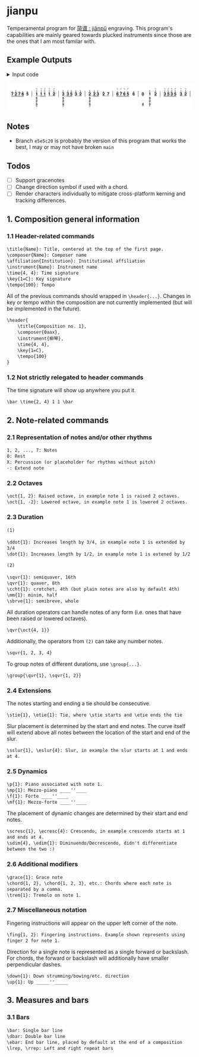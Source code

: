 # jianpu

Temperamental program for [简谱 : jiǎnpǔ](https://en.wikipedia.org/wiki/Numbered_musical_notation) engraving. This program's capabilities are mainly geared towards plucked instruments since those are the ones that I am most familar with.

## Example Outputs

<details>
  <summary>Input code</summary>
  
```
\sqvr{\oct{7, 1}, \oct{2, 2}, \oct{7, 1}, \oct{6, 1}} \oct{5, 1} \bar
\group{\qvr{\down{\chord{\oct{1, 2}, 5, 2, \oct{5, -1}}}}, \sqvr{\down{\oct{1, 2}}, \up{\oct{1, 2}}}} \qvr{\down{\oct{1, 2}}, \up{\oct{2, 2}}} \bar
\group{\qvr{\chord{\oct{3, 2}, 5, 2, \oct{5, -1}}}, \sqvr{\oct{3, 2}, \oct{5, 2}}} \qvr{\oct{3, 2}, \oct{2, 2}} \bar
\group{\qvr{\chord{\oct{2, 2}, 5, 2, \oct{5, -1}}}, \sqvr{\oct{2, 2}, \oct{3, 2}}} \qvr{\oct{2, 1}, 7} \bar
\sqvr{\down{\oct{6, 1}}, \up{\oct{7, 1}}, \down{\oct{6, 1}}, \up{\oct{5, 1}}} \oct{6, 1} \bar
\qvr{0} \chord{\oct{1, 2}, 5, 2, \oct{5, -1}} \qvr{\down{\oct{2, 2}}} \bar
\sqvr{\down{\oct{3, 2}}, \up{\oct{5, 2}}, \down{\oct{3, 2}}, \up{\oct{5, 2}}} \qvr{\down{\oct{3, 2}}, \down{\oct{2, 2}}} \bar
```
</details>

![ex1](examples/ex1.png)

## Notes
- Branch `e5e5c20` is probably the version of this program that works the best, I may or may not have broken `main`
## Todos
- [ ] Support gracenotes
- [ ] Change direction symbol if used with a chord.
- [ ] Render characters individually to mitigate cross-platform kerning and tracking differences.

## 1. Composition general information
### 1.1 Header-related commands
```
\title{Name}: Title, centered at the top of the first page.
\composer{Name}: Composer name
\affiliation{Institution}: Institutional affiliation
\instrument{Name}: Instrument name
\time{4, 4}: Time signature
\key{1=C}: Key signature
\tempo{100}: Tempo
```
All of the previous commands should wrapped in `\header{...}`. Changes in key or tempo within the composition are not currently implemented (but will be implemented in the future).
```
\header{
    \title{Composition no. 1},
    \composer{0aax},
    \instrument{柳琴},
    \time{4, 4},
    \key{1=C},
    \tempo{100}
}
```
### 1.2 Not strictly relegated to header commands
The time signature will show up anywhere you put it.
```
\bar \time{2, 4} 1 1 \bar
```
## 2. Note-related commands
### 2.1 Representation of notes and/or other rhythms
```
1, 2, ..., 7: Notes
0: Rest
X: Percussion (or placeholder for rhythms without pitch)
-: Extend note
```
### 2.2 Octaves
```
\oct{1, 2}: Raised octave, in example note 1 is raised 2 octaves.
\oct{1, -2}: Lowered octave, in example note 1 is lowered 2 octaves.
```
### 2.3 Duration
```
(1)

\ddot{1}: Increases length by 3/4, in example note 1 is extended by 3/4
\dot{1}: Increases length by 1/2, in example note 1 is extened by 1/2
```
```
(2)

\sqvr{1}: semiquaver, 16th
\qvr{1}: quaver, 8th
\ccht{1}: crotchet, 4th (but plain notes are also by default 4th)
\mm{1}: minim, half
\sbrve{1}: semibreve, whole
```
All duration operators can handle notes of any form (i.e. ones that have been raised or lowered octaves).
```
\qvr{\oct{4, 1}}
```
Additionally, the operators from `(2)` can take any number notes.
```
\sqvr{1, 2, 3, 4}
```
To group notes of different durations, use `\group{...}`.
```
\group{\qvr{1}, \sqvr{1, 2}}
```
### 2.4 Extensions
The notes starting and ending a tie should be consecutive.
```
\stie{1}, \etie{1}: Tie, where \stie starts and \etie ends the tie
```
Slur placement is determined by the start and end notes. The curve itself will extend above all notes between the location of the start and end of the slur.
```
\sslur{1}, \eslur{4}: Slur, in example the slur starts at 1 and ends at 4.
```
### 2.5 Dynamics
```
\p{1}: Piano associated with note 1.
\mp{1}: Mezzo-piano ____''____
\f{1}: Forte ____''____
\mf{1}: Mezzo-forte ____''____
```
The placement of dynamic changes are determined by their start and end notes.
```
\scresc{1}, \ecresc{4}: Crescendo, in example crescendo starts at 1 and ends at 4.
\sdim{4}, \edim{1}: Diminuendo/Decrescendo, didn't differentiate between the two :)
```
### 2.6 Additional modifiers
```
\grace{1}: Grace note
\chord{1, 2}, \chord{1, 2, 3}, etc.: Chords where each note is separated by a comma.
\trem{1}: Tremolo on note 1.
```
### 2.7 Miscellaneous notation
Fingering instructions will appear on the upper left corner of the note.
```
\fing{1, 2}: Fingering instructions. Example shown represents using finger 2 for note 1.
```
Direction for a single note is represented as a single forward or backslash. For chords, the forward or backslash will additionally have smaller perpendicular dashes.
```
\down{1}: Down strumming/bowing/etc. direction
\up{1}: Up _____''_____
```
## 3. Measures and bars
### 3.1 Bars
```
\bar: Single bar line
\dbar: Double bar line
\ebar: End bar line, placed by default at the end of a composition
\lrep, \rrep: Left and right repeat bars
```